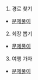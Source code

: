 1. 경로 찾기
* [문제풀이](https://ht.oopy.io/7720be23-1515-44aa-86f2-ebedd9a68fe8)
2. 회장 뽑기
* [문제풀이](https://ht.oopy.io/dbe0d9f6-46c3-4057-b0e2-04b8986320e6)
3. 여행 가자
* [문제풀이](https://ht.oopy.io/b3027b33-5398-4524-84c5-4d10a55c6c73)
